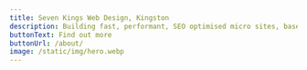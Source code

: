 ```yaml
---
title: Seven Kings Web Design, Kingston
description: Building fast, performant, SEO optimised micro sites, based in Kingston Upon Thames
buttonText: Find out more
buttonUrl: /about/
image: /static/img/hero.webp
---
```

